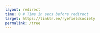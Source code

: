 ```yaml
---
layout: redirect
time: 0 # Time in secs before redirect
target: https://linktr.ee/ryefieldsociety
permalink: /tree
---
```

